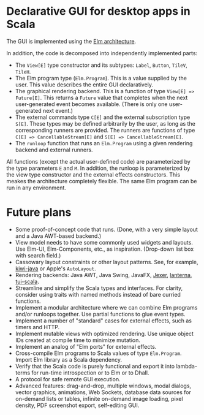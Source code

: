 # Declarative GUI for desktop apps in Scala

The GUI is implemented using the [Elm architecture](https://elmbridge.github.io/curriculum/The%20Elm%20Architecture.html).

In addition, the code is decomposed into independently implemented parts:

- The `View[E]` type constructor and its subtypes: `Label`, `Button`, `TileV`, `TileH`.
- The Elm program type (`Elm.Program`). This is a value supplied by the user. This value describes the entire GUI declaratively.
- The graphical rendering backend. This is a function of type `View[E] => Future[E]`. This returns a `Future` value that completes when the next user-generated event becomes available. (There is only one user-generated next event.)
- The external commands type `C[E]` and the external subscription type `S[E]`. These types may be defined arbitrarily by the user, as long as the corresponding runners are provided. The runners are functions of type `C[E] => CancellableStream[E]` and `S[E] => CancellableStream[E]`.
- The `runloop` function that runs an `Elm.Program` using a given rendering backend and external runners.

All functions (except the actual user-defined code) are parameterized by the type parameters `E` and `M`.
In addition, the runloop is parameterized by the view type constructor and the external effects constructors.
This meakes the architecture completely flexible. The same Elm program can be run in any environment.

# Future plans

- Some proof-of-concept code that runs. (Done, with a very simple layout and a Java AWT-based backend.)
- View model needs to have some commonly used widgets and layouts. Use Elm-UI, Elm-Components, etc., as inspiration. (Drop-down list box with search field.)
- Cassowary layout constraints or other layout patterns. See, for example, [kiwi-java](https://github.com/alexbirkett/kiwi-java) or Apple's `AutoLayout`.
- Rendering backends: Java AWT, Java Swing, JavaFX, [Jexer](https://gitlab.com/AutumnMeowMeow/jexer), [lanterna](https://github.com/mabe02/lanterna), [tui-scala](https://github.com/oyvindberg/tui-scala).
- Streamline and simplify the Scala types and interfaces. For clarity, consider using traits with named methods instead of bare curried functions.
- Implement a modular architecture where we can combine Elm programs and/or runloops together. Use partial functions to glue event types.
- Implement a number of "standard" cases for external effects, such as timers and HTTP.
- Implement mutable views with optimized rendering. Use unique object IDs created at compile time to minimize mutation.
- Implement an analog of "Elm ports" for external effects.
- Cross-compile Elm programs to Scala values of type `Elm.Program`. Import Elm library as a Scala dependency.
- Verify that the Scala code is purely functional and export it into lambda-terms for run-time introspection or to Elm or to Dhall.
- A protocol for safe remote GUI execution.
- Advanced features: drag-and-drop, multiple windows, modal dialogs, vector graphics, animations, Web Sockets, database data sources for on-demand lists or tables, infinite on-demand image loading, pixel density, PDF screenshot export, self-editing GUI.
